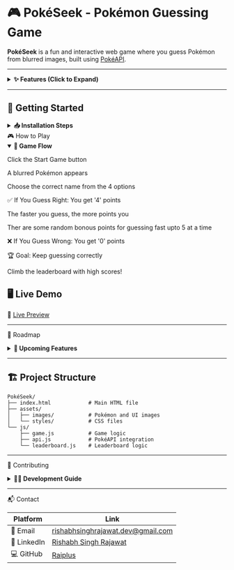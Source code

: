 # 🎮 PokéSeek - Pokémon Guessing Game

**PokéSeek** is a fun and interactive web game where you guess Pokémon from blurred images, built using [PokéAPI](https://pokeapi.co/).

---

<details>
<summary><b>✨ Features (Click to Expand)</b></summary>

- 🎲 **Random Pokémon** — Generates Pokémon from all generations  
- 🖼️ **Image Guessing** — Guess Pokémon from blurred sprites  
- 📝 **Multiple Choice** — 4 smart answer options  
- 📊 **Score System** — More points for quicker answers  
- 🏆 **Leaderboard** — Global score tracking  
- 📱 **Mobile Friendly** — Responsive design  

</details>

---

## 🚀 Getting Started

<details>
<summary><b>📥 Installation Steps</b></summary>

```bash
# Clone the repository
git clone https://github.com/Raiplus/PokéSeek.git && cd PokéSeek

# VS Code users
code . && start index.html

# Or open in browser directly
# Linux
xdg-open index.html
# macOS
open index.html
# Windows
start index.html
```
-----
</details>
🎮 How to Play

<details open> <summary><b>🎯 Game Flow</b></summary>
  
Click the Start Game button

A blurred Pokémon appears

Choose the correct name from the 4 options

✅ If You Guess Right:
You get '4' points 

The faster you guess, the more points you 

Ther are some random bonous points for guessing fast upto 5 at a time 

❌ If You Guess Wrong:
You get '0' points 

🏆 Goal:
Keep guessing correctly

Climb the leaderboard with high scores!

</details>
  
## 🖥 Live Demo
🔗 [Live Preview](https://raiplus.github.io/Pok-Seek/) 

---------
🔮 Roadmap

<details> <summary><b>🌟 Upcoming Features</b></summary>

| Feature            | Status         |
| ------------------ | -------------- |
| Difficulty Levels  | 🟡 In Progress |
| Shiny Pokémon Mode | 🟢 Planned     |
| Multiplayer        | 🔴 Future      |
</details>

---------------------------
## 🏗️ Project Structure

```
PokéSeek/
├── index.html            # Main HTML file
├── assets/
│   ├── images/           # Pokémon and UI images
│   └── styles/           # CSS files
└── js/
    ├── game.js           # Game logic
    ├── api.js            # PokéAPI integration
    └── leaderboard.js    # Leaderboard logic
```

--------------------------------


🤝 Contributing
<details> <summary><b>👨‍💻 Development Guide</b></summary>
  
```bash
# Install live-server for development


npm install -g live-server

# Run on port 3000
live-server --port=3000
```
Steps:
🍴 Fork the repo

🌿 Create branch → git checkout -b feature/your-feature

💾 Commit → git commit -m "feat: your feature"

🚀 Push → git push origin feature/your-feature

🔄 Create a Pull Request

</details>  

------------

📬 Contact

| Platform    | Link                                                                                 |
| ----------- | ------------------------------------------------------------------------------------ |
| 📧 Email    | [rishabhsinghrajawat.dev@gmail.com](mailto:rishabhsinghrajawat.dev@gmail.com)        |
| 💼 LinkedIn | [Rishabh Singh Rajawat](https://www.linkedin.com/in/rishabh-singh-rajawat-5a1b782bb) |
| 💻 GitHub   | [Raiplus](https://github.com/Raiplus)                                                |
